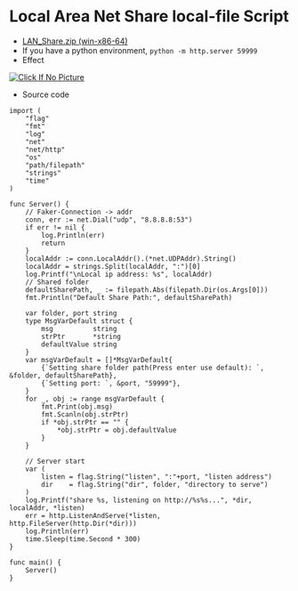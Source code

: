 
# Local Area Net Share local-file Script

- [LAN_Share.zip (win-x86-64)](https://github.com/linx-zhang/static/blob/main/tools/LAN_Share.zip)
- If you have a python environment, `python -m http.server 59999`
- Effect

<a target="_blank" href="http://m.qpic.cn/psc?/V52HCgKy0b7Yhv1a5Lcc2Cuwq53oINm3/ruAMsa53pVQWN7FLK88i5p5G3odP31egXDVQ2Ti9gyMPUn3rQMmOWPMMeJC5WXSnXgps*0Cklsya*ETJKZMl6LbYiOrClWSG3fw1m9vbfFo!/b&bo=2wUgAwAAAAADB98!&rf=viewer_4">
<img title="Click If No Picture" src="https://github.com/linx-zhang/static/blob/main/tools/LAN_Share20230602142355.png?raw=true">
</a>

- Source code

```golang
import (
	"flag"
	"fmt"
	"log"
	"net"
	"net/http"
	"os"
	"path/filepath"
	"strings"
	"time"
)

func Server() {
	// Faker-Connection -> addr
	conn, err := net.Dial("udp", "8.8.8.8:53")
	if err != nil {
		log.Println(err)
		return
	}
	localAddr := conn.LocalAddr().(*net.UDPAddr).String()
	localAddr = strings.Split(localAddr, ":")[0]
	log.Printf("\nLocal ip address: %s", localAddr)
	// Shared folder
	defaultSharePath, _ := filepath.Abs(filepath.Dir(os.Args[0]))
	fmt.Println("Default Share Path:", defaultSharePath)

	var folder, port string
	type MsgVarDefault struct {
		msg          string
		strPtr       *string
		defaultValue string
	}
	var msgVarDefault = []*MsgVarDefault{
		{`Setting share folder path(Press enter use default): `, &folder, defaultSharePath},
		{`Setting port: `, &port, "59999"},
	}
	for _, obj := range msgVarDefault {
		fmt.Print(obj.msg)
		fmt.Scanln(obj.strPtr)
		if *obj.strPtr == "" {
			*obj.strPtr = obj.defaultValue
		}
	}

	// Server start
	var (
		listen = flag.String("listen", ":"+port, "listen address")
		dir    = flag.String("dir", folder, "directory to serve")
	)
	log.Printf("share %s, listening on http://%s%s...", *dir, localAddr, *listen)
	err = http.ListenAndServe(*listen, http.FileServer(http.Dir(*dir)))
	log.Println(err)
	time.Sleep(time.Second * 300)
}

func main() {
	Server()
}

```
